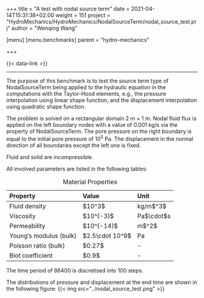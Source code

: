 +++
title = "A test with nodal source term"
date = 2021-04-14T15:31:38+02:00
weight = 151
project = "HydroMechanics/HydroMechanics/NodalSourceTerm/nodal_source_test.prj"
author = "Wenqing Wang"

[menu]
  [menu.benchmarks]
    parent = "hydro-mechanics"

+++

{{< data-link >}}

---

The purpose of this benchmark is to test the source term type of NodalSourceTerm
 being applied to the hydraulic equation in the computations with the
 Taylor-Hood elements,
 e.g., the pressure interpolation using linear shape function,
 and the displacement interpolation using quadratic shape function.

The problem is solved on a rectangular domain 2 m $\times$ 1 m.
Nodal fluid flux is applied on the left boundary nodes with a value of
 0.001 kg/s via the property of NodalSourceTerm.
 The pore pressure on the right boundary is equal to the initial pore pressure
  of $10^5$ Pa.
 The displacement in the normal direction of all boundaries except
the left one is fixed.

Fluid and solid are incompressible.

All involved parameters are listed in the following tables:
<table>
<caption>Material Properties</caption>
<thead>
<tr class="header">
<th align="left">Property</th>
<th align="left">Value</th>
<th align="left">Unit</th>
</tr>
</thead>
<tbody>
<tr class="odd">
<td align="left">Fluid density</td>
<td align="left">$10^3$</td>
<td align="left">kg/m$^3$</td>
</tr>
<tr class="odd">
<td align="left">Viscosity</td>
<td align="left">$10^{-3}$</td>
<td align="left">Pa$\cdot$s</td>
</tr>
<tr class="odd">
<td align="left">Permeability</td>
<td align="left">$10^{-14}$</td>
<td align="left">m$^2$</td>
</tr>
<tr class="even">
<td align="left">Young’s modulus (bulk)</td>
<td align="left">$2.5\cdot 10^9$</td>
<td align="left">Pa</td>
</tr>
<tr class="odd">
<td align="left">Poisson ratio (bulk)</td>
<td align="left">$0.27$</td>
<td align="left">-</td>
</tr>
<tr class="even">
<td align="left">Biot coefficient</td>
<td align="left">$0.9$</td>
<td align="left">-</td>
</tr>
</tbody>
</table>

The time period of 86400 is discretised into 100 steps.

The distributions of pressure and displacement at the end time are shown in the
 following figure:
{{< img src="../nodal_source_test.png" >}}